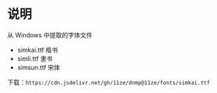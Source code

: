 # 说明

从 Windows 中提取的字体文件

- simkai.ttf 楷书
- simli.ttf 隶书
- simsun.ttf 宋体

下载：`https://cdn.jsdelivr.net/gh/11ze/dnmp@11ze/fonts/simkai.ttf`
